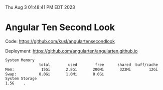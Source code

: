 Thu Aug  3 01:48:41 PM EDT 2023

# Angular Ten Second Look

Code: https://github.com/kusl/angulartensecondlook

Deployment: https://github.com/angularten/angularten.github.io

```bash
System Memory
               total        used        free      shared  buff/cache   available
Mem:            15Gi       2.8Gi       200Mi       322Mi        12Gi        11Gi
Swap:          8.0Gi       1.0Mi       8.0Gi
System Storage
1.5G	.
```
```bash
